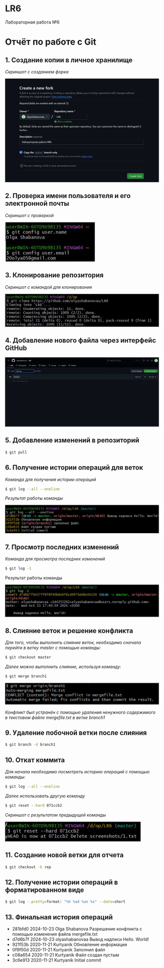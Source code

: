 # LR6
Лабораторная работа №6

# Отчёт по работе с Git

## 1. Создание копии в личное хранилище 
*Скриншот с созданием форка*  


![Скриншот форка](screenshots/1.jpg)

## 2. Проверка имени пользователя и его электронной почты
*Скриншот с проверкой*


![Проверка имени пользователя и почты](screenshots/2.jpg)

## 3. Клонирование репозитория
*Скриншот с командой для клонирования*


![Клонирование репозитория](screenshots/4.jpg)

## 4. Добавление нового файла через интерфейс GitHub
![Добавление файла lab6.cpp](screenshots/3.jpg)

## 5. Добавление изменений в репозиторий
```bash
$ git pull
```

## 6. Получение истории операций для веток
*Команда для получения истории операций*


```bash
$ git log --all --oneline
```
*Результат работы команды*


![Скриншот с историей операций](screenshots/5.jpg)

## 7. Просмотр последних изменений
*Команда для просмотра последних изменений*


```bash
$ git log -1
```
Результат работы команды


![Скриншот с последними изменениями](screenshots/6.jpg)

## 8. Слияние веток и решение конфликта
*Для того, чтобы выполнить слияние веток, необходимо сначала перейти в ветку master с помощью команды:*


```bash
$ git checkout master
```
*Далее можно выполнить слияние, используя команду:*


```bash
$ git merge branch1
```

![Скриншот со слиянием веток](screenshots/8.jpg)


*Конфликт был устранён с помощью удаления ненужного содержимого в текстовом файле mergefile.txt в ветке branch1*


## 9. Удаление побочной ветки после слияния
```bash
$ git branch -d branch1
```

## 10. Откат коммита
*Для начала необходимо посмотреть историю операций с помощью команды:*


```bash
$ git log --all --oneline
```
*Далее использовать другую команду*


```bash
$ git reset --hard 071ccb2
```

*Скриншот с результатом предыдущей команды*


![Скриншот с откатом коммита](screenshots/7.jpg)


## 11. Создание новой ветки для отчета
```bash
$ git checkout -b rep
```

## 12. Получение истории операций в форматированном виде
```bash
$ git log --pretty=format: "%h %ad %an %s" --date=short
```

## 13. Финальная история операций
+ 281bfd0 2024-10-23 Olga Shabanova Разрешение конфликта с помощью изменения файла mergefile.txt
+ d7d6b7f 2024-10-23 olyashabanovaa Вывод надписи Hello. World!
+ 921f53b 2020-11-21 Kurtyanik Обновление информации
+ 0f9f50d 2020-11-21 Kurtyanik Заполнил файл
+ c08a654 2020-11-21 Kurtyanik Файл создан пустым
+ 3c6e913 2020-11-21 Kurtyanik Initial commit



